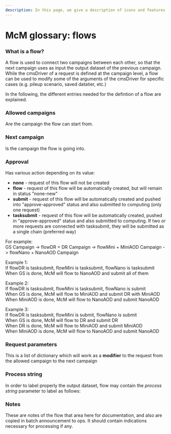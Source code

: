 ```yaml
---
description: In this page, we give a description of icons and features of flows in McM
---
```


# McM glossary: flows

### What is a flow?

A flow is used to connect two campaigns between each other, so that the next campaign uses as input the output dataset of the previous campaign. While the cmsDriver of a request is defined at the campaign level, a flow can be used to modify some of the arguments of the cmsDriver for specific cases (e.g. pileup scenario, saved datatier, etc.)

In the following, the different entries needed for the defintion of a flow are explained.

### Allowed campaigns&#x20;

Are the campaign the flow can start from.

### Next campaign&#x20;

Is the campaign the flow is going into.

### Approval&#x20;

Has various action depending on its value:

* **none** - request of this flow will not be created
* **flow** - request of this flow will be automatically created, but will remain in status "none-new"
* **submit** - request of this flow will be automatically created and pushed into "approve-approved" status and also submitted to computing (only one request)
* **tasksubmit** - request of this flow will be automatically created, pushed in "approve-approved" status and also submitted to computing. If two or more requests are connected with tasksubmit, they will be submitted as a single chain (preferred way)

For example:\
GS Campaign -> flowDR + DR Campaign -> flowMini + MiniAOD Campaign -> flowNano + NanoAOD Campaign

Example 1:\
If flowDR is tasksubmit, flowMini is tasksubmit, flowNano is tasksubmit\
When GS is done, McM will flow to NanoAOD and submit all of them

Example 2:\
If flowDR is tasksubmit, flowMini is tasksubmit, flowNano is submit\
When GS is done, McM will flow to MiniAOD and submit DR with MiniAOD\
When MiniAOD is done, McM will flow to NanoAOD and submit NanoAOD

Example 3:\
If flowDR is tasksubmit, flowMini is submit, flowNano is submit\
When GS is done, McM will flow to DR and submit DR\
When DR is done, McM will flow to MiniAOD and submit MiniAOD\
When MiniAOD is done, McM will flow to NanoAOD and submit NanoAOD

### Request parameters&#x20;

This is a list of dictionary which will work as a **modifier** to the request from the allowed campaign to the next campaign

### Process string&#x20;

In order to label properly the output dataset, flow may contain the _process string_ parameter to label as follows:

### Notes&#x20;

These are notes of the flow that area here for documentation, and also are copied in batch announcement to ops. It should contain indications necessary for processing if any.

